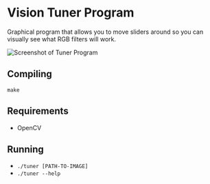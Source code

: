Vision Tuner Program
====================
Graphical program that allows you to move sliders around so you can visually see what RGB filters will work.

![Screenshot of Tuner Program](http://i.imgur.com/vNhsqBj.png)

Compiling
---------
```
make
```

Requirements
------------
 * OpenCV

Running
-------
 * `./tuner [PATH-TO-IMAGE]`
 * `./tuner --help`
